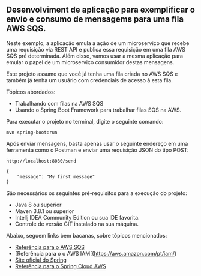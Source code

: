 <h2> Desenvolviment de aplicação para exemplificar o envio e consumo de mensagems para uma fila AWS SQS.</h2>

Neste exemplo, a aplicação emula a ação de um microserviço que recebe uma requisição via REST API e publica essa requisição em uma fila AWS SQS pré determinada.
Além disso, vamos usar a mesma aplicação para emular o papel de um microserviço consumidor destas mensagens.

Este projeto assume que você já tenha uma fila criada no AWS SQS e também já tenha um usuário com credenciais de acesso à esta fila.

Tópicos abordados:

* Trabalhando com filas na AWS SQS
* Usando o Spring Boot Framework para trabalhar filas SQS na AWS.

Para executar o projeto no terminal, digite o seguinte comando:

```shell script
mvn spring-boot:run 
```

Após enviar mensagens, basta apenas usar o seguinte endereço em uma ferramenta como o Postman e enviar uma requisição JSON do tipo POST:

```
http://localhost:8080/send
```

```
{
    "message": "My first message"
}
```

São necessários os seguintes pré-requisitos para a execução do projeto:

* Java 8 ou superior
* Maven 3.8.1 ou superior
* Intellj IDEA Community Edition ou sua IDE favorita.
* Controle de versão GIT instalado na sua máquina.

Abaixo, seguem links bem bacanas, sobre tópicos mencionados:

* [Referência para o AWS SQS](https://aws.amazon.com/pt/sqs/)
* [Referência para o o AWS IAM[(https://aws.amazon.com/pt/iam/)
* [Site oficial do Spring](https://spring.io/)
* [Referência para o Spring Cloud AWS](https://cloud.spring.io/spring-cloud-aws/spring-cloud-aws.html)
